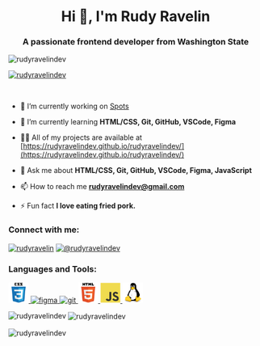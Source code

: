<h1 align="center">Hi 👋, I'm Rudy Ravelin</h1>
<h3 align="center">A passionate frontend developer from Washington State</h3>

<p align="left"> <img src="https://komarev.com/ghpvc/?username=rudyravelindev&label=Profile%20views&color=0e75b6&style=flat" alt="rudyravelindev" /> </p>

<p align="left"> <a href="https://github.com/ryo-ma/github-profile-trophy"><img src="https://github-profile-trophy.vercel.app/?username=rudyravelindev" alt="rudyravelindev" /></a> </p>

<p align="left"> <a href="https://twitter.com/" target="blank"><img src="https://img.shields.io/twitter/follow/?logo=twitter&style=for-the-badge" alt="" /></a> </p>

- 🔭 I’m currently working on [Spots](https://rudyravelindev.github.io/se_project_spots/)

- 🌱 I’m currently learning **HTML/CSS, Git, GitHub, VSCode, Figma**

- 👨‍💻 All of my projects are available at [https://rudyravelindev.github.io/rudyravelindev/](https://rudyravelindev.github.io/rudyravelindev/)

- 💬 Ask me about **HTML/CSS, Git, GitHub, VSCode, Figma, JavaScript**

- 📫 How to reach me **rudyravelindev@gmail.com**

- ⚡ Fun fact **I love eating fried pork.**

<h3 align="left">Connect with me:</h3>
<p align="left">
<a href="https://linkedin.com/in/rudyravelin" target="blank"><img align="center" src="https://raw.githubusercontent.com/rahuldkjain/github-profile-readme-generator/master/src/images/icons/Social/linked-in-alt.svg" alt="rudyravelin" height="30" width="40" /></a>
<a href="https://www.youtube.com/c/@rudyravelindev" target="blank"><img align="center" src="https://raw.githubusercontent.com/rahuldkjain/github-profile-readme-generator/master/src/images/icons/Social/youtube.svg" alt="@rudyravelindev" height="30" width="40" /></a>
</p>

<h3 align="left">Languages and Tools:</h3>
<p align="left"> <a href="https://www.w3schools.com/css/" target="_blank" rel="noreferrer"> <img src="https://raw.githubusercontent.com/devicons/devicon/master/icons/css3/css3-original-wordmark.svg" alt="css3" width="40" height="40"/> </a> <a href="https://www.figma.com/" target="_blank" rel="noreferrer"> <img src="https://www.vectorlogo.zone/logos/figma/figma-icon.svg" alt="figma" width="40" height="40"/> </a> <a href="https://git-scm.com/" target="_blank" rel="noreferrer"> <img src="https://www.vectorlogo.zone/logos/git-scm/git-scm-icon.svg" alt="git" width="40" height="40"/> </a> <a href="https://www.w3.org/html/" target="_blank" rel="noreferrer"> <img src="https://raw.githubusercontent.com/devicons/devicon/master/icons/html5/html5-original-wordmark.svg" alt="html5" width="40" height="40"/> </a> <a href="https://developer.mozilla.org/en-US/docs/Web/JavaScript" target="_blank" rel="noreferrer"> <img src="https://raw.githubusercontent.com/devicons/devicon/master/icons/javascript/javascript-original.svg" alt="javascript" width="40" height="40"/> </a> <a href="https://www.linux.org/" target="_blank" rel="noreferrer"> <img src="https://raw.githubusercontent.com/devicons/devicon/master/icons/linux/linux-original.svg" alt="linux" width="40" height="40"/> </a> </p>

<p><img align="left" src="https://github-readme-stats.vercel.app/api/top-langs?username=rudyravelindev&show_icons=true&locale=en&layout=compact" alt="rudyravelindev" /></p>

<p>&nbsp;<img align="center" src="https://github-readme-stats.vercel.app/api?username=rudyravelindev&show_icons=true&locale=en" alt="rudyravelindev" /></p>

<p><img align="center" src="https://github-readme-streak-stats.herokuapp.com/?user=rudyravelindev&" alt="rudyravelindev" /></p>
